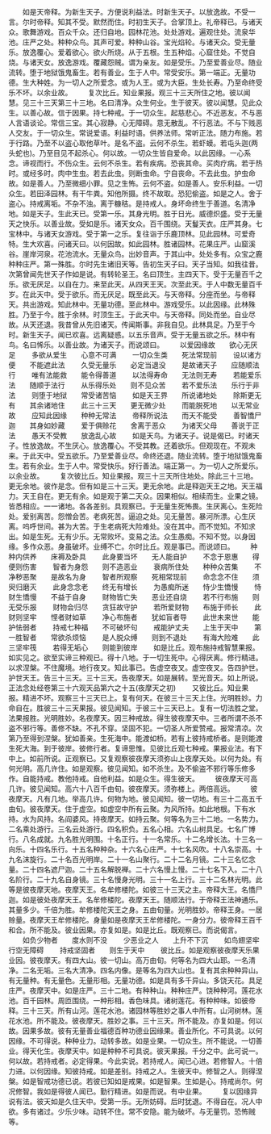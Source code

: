 <!-- { "loadSidebar": true } -->
　　如是天帝释。为新生天子。方便说利益法。时新生天子。以放逸故。不受一言。尔时帝释。知其不受。默然而住。时初生天子。合掌顶上。礼帝释已。与诸天众。歌舞游戏。百众千众。还归自地。园林花池。处处游戏。遍观住处。流泉华池。庄严之处。种种众鸟。其声可爱。种种山谷。宝光焰轮。与诸天众。受无量乐。放逸覆心。爱着欲心。欲火所烧。从于五根。生五种焰。心窟住处。不觉自烧。与诸天女。放逸游戏。覆藏怨贼。谓为亲友。如是受乐。乃至爱善业尽。随业流转。堕于地狱饿鬼畜生。若有善业。生于人中。常受安乐。第一端正。无量功德。生大种姓。为一切人之所爱念。或为人王。或为大臣。生处长寿。乃至命终受乐不坏。以余业故。
　　复次比丘。知业果报。观三十三天所住之地。彼以闻慧。见三十三天第三十三地。名曰清净。众生何业。生于彼天。彼以闻慧。见此众生。以善心故。信于因果。持七种戒。于一切众生。起慈悲心。不近恶友。不与恶人言语谈论。常信三宝。其心寂静。心无障碍。意无散乱。不行恶法。不与下贱恶人交友。于一切众生。常说爱语。利益时语。供养法师。常听正法。随力布施。若于行路。乃至不以盗心取他草叶。是名不盗。云何不杀生。若虾蟆。若屯头迦(两头蛇也)。乃至目见不起杀心。何以故。一切众生皆自爱命。以此因缘。一心系念。谛视而行。不伤众生。云何不杀生。若有疾病。恐丧其命。买肉疗病。若于热时。或经多时。肉中生虫。若去此虫。则断虫命。宁自丧命。不去此虫。护虫命故。如是善人。乃至微细小罪。见之生怖。云何不盗。如是善人。安乐利益。一切众生。若田泽园林。有干牛粪。知他所摄。终不故取。恐犯偷盗。如是之人。舍于盗心。持戒离垢。不杂不浊。离于糠秸。是持戒人。身坏命终生于善道。名清净地。如是天子。生此天已。受第一乐。其身光明。胜于日光。威德炽盛。受于无量天之快乐。以善业故。受如是乐。诸天女众。百千围绕。天鬘天衣。庄严其身。七宝林中。与诸天女游戏。受于第一之乐。复往诣于乐鹿顶林。见此园林。可爱奇特。生大欢喜。问诸天曰。以何因故。如此园林。胜诸园林。花果庄严。山窟溪谷。崖岸河泉。花池流水。无量众鸟。出妙音声。于其山中。处处多有。众宝之鹿种种庄严。第一殊胜。尔时先生诸旧天等。告初生天子曰。天子当知。如我往昔。次第曾闻先世天子作如是说。有转轮圣王。名曰顶生。主四天下。受于无量百千之乐。欲无厌足。以自在力。来至此天。从四天王天。次至此天。于人中数无量百千岁。在此天中。受于欲乐。而无厌足。既至此天。与天帝释。分座而坐。与帝释天。共出游戏。知此林中。无量功德。至此林中。游戏受乐。以此因缘。此林殊胜。乃至于今。胜于余林。时顶生王。于此天中。与天帝释。同处而坐。自业尽故。从天还退。我昔曾从先旧诸天。传闻斯事。非我自见。此林具足。乃至于今时。新生天子。闻已欢喜。远离疑惑。以五乐音声。受于无量五欲之乐。林中有鸟。名曰悕乐。以善业故。为诸天子。而说颂曰。
　　以爱因缘故　　欲心无厌足
　　多欲从爱生　　心意不可满
　　一切众生类　　死法常现前
　　设以诸方便　　不能遮此法
　　久受无量乐　　必定当退没
　　是故诸天子　　应随顺法行
　　唯有法能救　　能令得善道
　　以法得寿命　　无法则无寿
　　若能爱乐法　　随顺于法行
　　从乐得乐处　　则不见众苦
　　若不爱乐法　　乐行于非法
　　则堕于地狱　　常受诸苦恼
　　如是天王界　　所说诸地处
　　除斯更无有　　其余诸地住
　　此三十三天　　更无微少处
　　而能脱死地　　以无常业故
　　应知此因缘　　种种无常法
　　帝释所说法　　而天不能受
　　善智憍尸迦　　其身如妙藏
　　爱于俱赊花　　舍离于恶众
　　为诸天父母　　善说于正法
　　愚天不受教　　放逸乱心故
　　如是天鸟。为诸天子。说是偈已。时诸天子。性放逸故。不生厌心。放逸覆心。不受其教。还着欲乐。但观现在。不观未来。于此天中。受五欲乐。乃至爱善业尽。命终还退。随业流转。堕于地狱饿鬼畜生。若有余业。生于人中。常受快乐。好行善法。端正第一。为一切人之所爱乐。以余业故。
　　复次彼比丘。知业果报。观三十三天所住地处。除此三十三地。更无余地。彼作是念。但有如是三十三天。更无余地。此是释迦天王之地。天王福力。天王自在。更无有余。如是观于第二天众。因果相似。相续而生。业果之镜。皆悉相应。一一诸地。各各差别。具观察已。于无量生死怖畏。生厌离心。生死险处。爱别离苦。怨憎会苦。老病死苦。逼迫之处。见无量苦。暴河所漂。心生厌离。呜呼世间。甚为大苦。于生老病死大险难处。没在其中。而不觉知。不知求出。如是生死。无有少乐。无常败坏。变易之法。众生愚痴。不知不觉。以身因缘。多作众恶。身虽破坏。业缚不亡。尔时比丘。观是事已。而说颂曰。
　　种种内供养　　床褥及卧具
　　此身要当坏　　无人能自护
　　不念于恩惠　　得便则伤害
　　智者为身怨　　则不造恶业
　　衰病所住处　　种种众苦集
　　不净秽恶聚　　是故名为身
　　智者所观察　　死相常现前
　　命念念不住　　须臾归磨灭
　　此身念念老　　终无有增长
　　为愚痴所迷　　恃少生憍慢
　　恃财生憍慢　　不益于自身
　　财物皆亡失　　恶业还自烧
　　若不行布施　　则无受乐报
　　财物会归尽　　贪狂故守护
　　若所爱财物　　布施于师长
　　此财则坚牢　　悭者财如草
　　净心布施者　　犹如盲者导
　　此世未来世　　能护怯弱者
　　持戒七种福　　不可破坏句
　　戒能护丈夫　　上生于天中
　　第一胜智者　　常欲杀烦恼
　　是人脱众缚　　则到不退处
　　有海大险难　　此三坚牢筏
　　若得无垢心　　则能到彼岸
　　如是比丘。观布施持戒智慧果报。如实见之。欲至实谛三种观已。得十八地。于一切生死中。心得厌离。修行精进。以求涅槃。不住魔境。地行夜叉。知此事已。告虚空夜叉。虚空夜叉。告四护世。护世天王。告三十三天。三十三天。告夜摩天。如是展转。至光音天。如上所说。
正法念处经卷第三十六观天品第六之十五(夜摩天之初)
　　又彼比丘。知业果报。精进不坏。观察三十三天已上。复有何天。在彼三十三天上住。光明胜妙。力命自在。胜彼三十三天果报。彼见闻知。于彼三十三天已上。复有一切法胜之堂。法果报胜。光明胜妙。名夜摩天。因三种戒故。得生彼夜摩天中。三者所谓不杀不盗不邪行等。善修不缺。不孔不穿。坚固不犯。一切圣人所爱赞戒。报常清凉。次第乃至得到涅槃。犹如善亲。生死海中。能渡如桥。若有上彼持戒桥者。是则能渡生死大海。到于彼岸。彼修行者。复谛思惟。见彼比丘观七种戒。果报业法。有下中上。如前所说。正观察已。又复观察彼夜摩天须弥山上夜摩天处。以何为处。有何光明。高几许住。如是观察。彼见闻知。如不杀生。及不偷盗不邪行等乐修多作。自能持戒。教他持戒。自他利益。如是众生。得生彼天。
　　彼夜摩天可高几许。彼见闻知。高六十八百千由旬。彼夜摩天。须弥楼上。两倍高远。
　　彼夜摩天。凡有几地。举高几许。何物为地。彼见闻知。彼一切地。有三十二高五千由旬。彼夜摩天。住于虚空。如虚空中所有云聚。为风所持。如此地根。下有水持。水为风持。名阎婆风。持夜摩天。如持云聚。何等名为三十二地。一名势力。二名乘处游行。三名云处游行。四名积负。五名心相。六名山树具足。七名广博行。八名成就。九名胜光明围。十名正行。十一名常乐。十二名增长法。十三名一向乐。十四名乐行。十五名种种杂。十六名心庄严。十七名风吹。十八名崇高。十九名沫旋行。二十名百光明岸。二十一名山聚行。二十二名月镜。二十三名忆念量。二十四名遮尸迦。二十五名解脱禅。二十六名慢上慢。二十七名下入。二十八名阶行。二十九名自身镜。三十名慢身光明。三十一名上行。三十二名林光明。此等是彼夜摩天地。夜摩天王。名牟修楼陀。如彼三十三天之主。帝释大王。名憍尸迦。如是彼处夜摩天王。名牟修楼陀。夜摩天王。随顺法行。于帝释王法神通乐。其量多少。千倍为胜。牟修楼陀天王之身。五由旬量。光明胜妙。帝释王身。一居赊量。夜摩天王牟修楼陀。身量如是夜摩天王牟修楼陀。一身分力。彼帝释王百千和合。所不能及。彼业因果。亦复如是。如是比丘。既观察已。而说偈言。
　　如负少物者　　度水则不没
　　少恶业之人　　上升不下沉
　　如鸟翅坚牢　　行空无障碍
　　持戒坚固者　　则生于天中
　　彼比丘。如是观察彼夜摩天乐果业因。彼夜摩天。有四大山。彼一切山。高万由旬。何等名为四大山耶。一名清净。二名无垢。三名大清净。四名内像。是等名为四大山也。复有其余种种异山。有无量种。有无量色。无量形相。无量功德。如是具有多千异山。多饶天花。具足庄严。夜摩天中。如是庄严。三十二地。有种种山。种种庄严。饶种种河。莲花水池。百千园林。周匝围绕。一种形相。香色味具。诸树莲花。有种种味。如彼帝释。三十三天。所有山河。莲花水池。诸园林等胜妙之事人中所有。山河树林。莲花水池。所不能及。彼夜摩天。胜妙之事。三十三天。所不能及。亦复如是。何以故。因果多故。彼有无量善业福德百种功德业因缘果。善业所化。不可具说。以何因缘。不可得说。种种业力。动转多故。如是业果。一切众生。所不能说。一切善业。得天化生。夜摩天中。如是种种不可具说。彼天果报。千分之中。此可说一。何以故。若持戒者。必定得果。今此实说。若持戒人。闻已心进。若修智人。十倍力进。以何因缘。知彼持戒。如是差别。持戒之人。生彼天中。修智之人。则得涅槃。如是智戒功德已说。若彼已知如是戒果。如是智果。生如是心。持戒尚尔。何况修智。我如是得彼人闻已。勤行精进。如是而说。有中业果。
　　复以因缘异说有法。彼天如是久住天中。受第一乐。无所妨碍。后时犹退。不得自在。况人中欲。多有诸过。少乐少味。动转不住。常不安隐。能为破坏。与无量罚。恐怖贼等。
